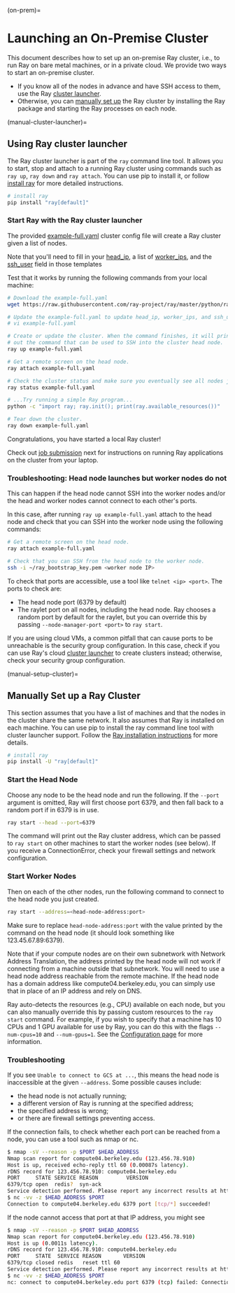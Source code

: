 (on-prem)=

# Launching an On-Premise Cluster

This document describes how to set up an on-premise Ray cluster, i.e., to run Ray on bare metal machines, or in a private cloud. We provide two ways to start an on-premise cluster.

* If you know all of the nodes in advance and have SSH access to them, use the Ray [cluster launcher](manual-cluster-launcher).
* Otherwise, you can [manually set up](manual-setup-cluster) the Ray cluster by installing the Ray package and starting the Ray processes on each node.

(manual-cluster-launcher)=

## Using Ray cluster launcher

The Ray cluster launcher is part of the `ray` command line tool. It allows you to start, stop and attach to a running Ray cluster using commands such as  `ray up`, `ray down` and `ray attach`. You can use pip to install it, or follow [install ray](installation) for more detailed instructions.

```bash
# install ray
pip install "ray[default]"
```

### Start Ray with the Ray cluster launcher

The provided [example-full.yaml](https://github.com/ray-project/ray/tree/eacc763c84d47c9c5b86b26a32fd62c685be84e6/python/ray/autoscaler/local/example-full.yaml) cluster config file will create a Ray cluster given a list of nodes.

Note that you'll need to fill in your [head_ip](https://github.com/ray-project/ray/blob/eacc763c84d47c9c5b86b26a32fd62c685be84e6/python/ray/autoscaler/local/example-full.yaml#L20), a list of [worker_ips](https://github.com/ray-project/ray/blob/eacc763c84d47c9c5b86b26a32fd62c685be84e6/python/ray/autoscaler/local/example-full.yaml#L26), and the [ssh_user](https://github.com/ray-project/ray/blob/eacc763c84d47c9c5b86b26a32fd62c685be84e6/python/ray/autoscaler/local/example-full.yaml#L34) field in those templates



Test that it works by running the following commands from your local machine:

```bash
# Download the example-full.yaml
wget https://raw.githubusercontent.com/ray-project/ray/master/python/ray/autoscaler/local/example-full.yaml

# Update the example-full.yaml to update head_ip, worker_ips, and ssh_user.
# vi example-full.yaml

# Create or update the cluster. When the command finishes, it will print
# out the command that can be used to SSH into the cluster head node.
ray up example-full.yaml

# Get a remote screen on the head node.
ray attach example-full.yaml

# Check the cluster status and make sure you eventually see all nodes join.
ray status example-full.yaml

# ...Try running a simple Ray program...
python -c "import ray; ray.init(); print(ray.available_resources())"

# Tear down the cluster.
ray down example-full.yaml
```

Congratulations, you have started a local Ray cluster!

Check out [job submission](jobs-quickstart) next for instructions on running Ray applications on the cluster from your laptop.

### Troubleshooting: Head node launches but worker nodes do not

This can happen if the head node cannot SSH into the worker nodes and/or the head and worker nodes cannot connect to each other's ports.

In this case, after running ``ray up example-full.yaml`` attach to the head node and check that you can SSH into the worker node using the following commands:

```bash
# Get a remote screen on the head node.
ray attach example-full.yaml

# Check that you can SSH from the head node to the worker node.
ssh -i ~/ray_bootstrap_key.pem <worker node IP>
```

To check that ports are accessible, use a tool like ``telnet <ip> <port>``. The ports to check are:

- The head node port (6379 by default)
- The raylet port on all nodes, including the head node. Ray chooses a random port by default for the raylet, but you can override this by passing `--node-manager-port <port>` to `ray start`.

If you are using cloud VMs, a common pitfall that can cause ports to be unreachable is the security group configuration.
In this case, check if you can use Ray's cloud [cluster launcher](cloud-vm-index) to create clusters instead; otherwise, check your security group configuration.

(manual-setup-cluster)=

## Manually Set up a Ray Cluster
This section assumes that you have a list of machines and that the nodes in the cluster share the same network. It also assumes that Ray is installed on each machine. You can use pip to install the ray command line tool with cluster launcher support. Follow the [Ray installation instructions](installation) for more details.

```bash
# install ray
pip install -U "ray[default]"
```

### Start the Head Node
Choose any node to be the head node and run the following. If the `--port` argument is omitted, Ray will first choose port 6379, and then fall back to a random port if in 6379 is in use.

```bash
ray start --head --port=6379
```

The command will print out the Ray cluster address, which can be passed to `ray start` on other machines to start the worker nodes (see below). If you receive a ConnectionError, check your firewall settings and network configuration.

### Start Worker Nodes
Then on each of the other nodes, run the following command to connect to the head node you just created.

```bash
ray start --address=<head-node-address:port>
```
Make sure to replace `head-node-address:port` with the value printed by the command on the head node (it should look something like 123.45.67.89:6379).

Note that if your compute nodes are on their own subnetwork with Network Address Translation, the address printed by the head node will not work if connecting from a machine outside that subnetwork. You will need to use a head node address reachable from the remote machine. If the head node has a domain address like compute04.berkeley.edu, you can simply use that in place of an IP address and rely on DNS.

Ray auto-detects the resources (e.g., CPU) available on each node, but you can also manually override this by passing custom resources to the `ray start` command. For example, if you wish to specify that a machine has 10 CPUs and 1 GPU available for use by Ray, you can do this with the flags `--num-cpus=10` and `--num-gpus=1`.
See the [Configuration page](configuring-ray) for more information.

### Troubleshooting

If you see `Unable to connect to GCS at ...`, this means the head node is inaccessible at the given `--address`.
Some possible causes include:

- the head node is not actually running;
- a different version of Ray is running at the specified address;
- the specified address is wrong;
- or there are firewall settings preventing access.

If the connection fails, to check whether each port can be reached from a node, you can use a tool such as nmap or nc.

```bash
$ nmap -sV --reason -p $PORT $HEAD_ADDRESS
Nmap scan report for compute04.berkeley.edu (123.456.78.910)
Host is up, received echo-reply ttl 60 (0.00087s latency).
rDNS record for 123.456.78.910: compute04.berkeley.edu
PORT     STATE SERVICE REASON         VERSION
6379/tcp open  redis?  syn-ack
Service detection performed. Please report any incorrect results at https://nmap.org/submit/ .
$ nc -vv -z $HEAD_ADDRESS $PORT
Connection to compute04.berkeley.edu 6379 port [tcp/*] succeeded!
```

If the node cannot access that port at that IP address, you might see

```bash
$ nmap -sV --reason -p $PORT $HEAD_ADDRESS
Nmap scan report for compute04.berkeley.edu (123.456.78.910)
Host is up (0.0011s latency).
rDNS record for 123.456.78.910: compute04.berkeley.edu
PORT     STATE  SERVICE REASON       VERSION
6379/tcp closed redis   reset ttl 60
Service detection performed. Please report any incorrect results at https://nmap.org/submit/ .
$ nc -vv -z $HEAD_ADDRESS $PORT
nc: connect to compute04.berkeley.edu port 6379 (tcp) failed: Connection refused
```

